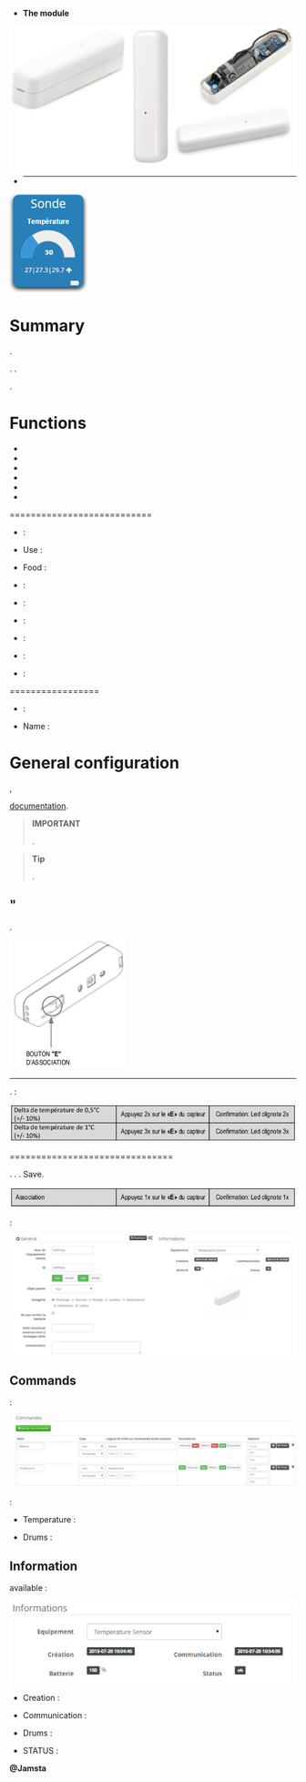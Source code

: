 -   **The module**

![ets200.module](images/ets200/ets200.module.jpg)

-   ****

![ets200.vue defaut](images/ets200/ets200.vue-defaut.jpg)

Summary 
======




.


. 
.

.

Functions 
=========

-   

-   

-   
    

-   

-   

-   

 
===========================

-    : 

-   Use : 

-   Food : 

-    : 

-    : 

-    : 

-    : 

-    : 

-    : 

 
=================

-    : 

-   Name : 

General configuration 
======================

,

[documentation](https://www.jeedom.fr/doc/documentation/plugins/edisio/en_US/edisio.html).

> **IMPORTANT**
>
> 
> .

> **Tip**
>
> 
> .

" 
----------


.

![ets200.bouton e](images/ets200/ets200.bouton-e.jpg)

 
-------------------------------


. 
:

![ets200.delta](images/ets200/ets200.delta.jpg)

 
===============================

. 
. 
. 
Save.

![ets200.association](images/ets200/ets200.association.jpg)

 :

![ets200.general](images/ets200/ets200.general.jpg)

Commands 
---------


 :

![Commands](images/ets200/ets200.commandes.jpg)

 :

-   Temperature : 

-   Drums : 

Information 
------------


available :

![Commands](images/ets200/ets200.informations.jpg)

-   Creation : 

-   Communication : 
    

-   Drums : 

-   STATUS : 

**@Jamsta**
